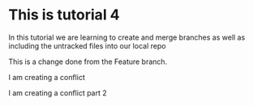 # This is tutorial 4

In this tutorial we are learning to create and merge branches as well as including the untracked files into our local repo

This is a change done from the Feature branch.

I am creating a conflict

I am creating a conflict part 2
